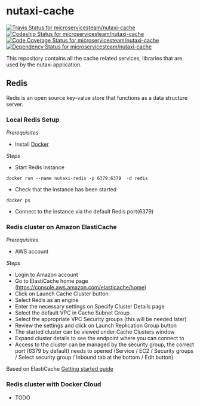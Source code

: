 # nutaxi-cache

[![Travis Status for microservicesteam/nutaxi-cache](https://travis-ci.org/microservicesteam/nutaxi-cache.svg?branch=master)](https://travis-ci.org/microservicesteam/nutaxi-cache) [![Codeship Status for microservicesteam/nutaxi-cache](https://codeship.com/projects/4b8004c0-2b53-0134-d199-667bd7267f75/status?branch=master)](https://codeship.com/projects/163122)  [![Code Coverage Status for microservicesteam/nutaxi-cache](https://codecov.io/gh/microservicesteam/nutaxi-cache/branch/master/graph/badge.svg)](https://codecov.io/gh/microservicesteam/nutaxi-cache) [![Dependency Status for microservicesteam/nutaxi-cache](https://www.versioneye.com/user/projects/578fca8413b4e100531e915d/badge.svg?style=flat-square)](https://www.versioneye.com/user/projects/578fca8413b4e100531e915d)

This repository contains all the cache related services, libraries that are used by the nutaxi application.


## Redis

Redis is an open source key-value store that functions as a data structure server.

### Local Redis Setup

*Prerequisites*

* Install [Docker](https://docs.docker.com/engine/installation/)

*Steps*

* Start Redis instance

```
docker run --name nutaxi-redis -p 6379:6379  -d redis
```

* Check that the instance has been started

```
docker ps

```

* Connect to the instance via the default Redis port(6379)

### Redis cluster on Amazon ElastiCache

*Prerequisites*

* AWS account

*Steps*

* Login to Amazon account
* Go to ElastiCache home page (https://console.aws.amazon.com/elasticache/home)
* Click on Launch Cache Cluster button
* Select Redis as an engine
* Enter the necessary settings on Specify Cluster Details page
* Select the default VPC in Cache Subnet Group
* Select the appropriate VPC Security groups (this will be needed later)
* Review the settings and click on Launch Replication Group button
* The started cluster can be viewed under Cache Clusters window
* Expand cluster details to see the endpoint where you can connect to
* Access to the cluster can be managed by the security group, the correct port (6379 by default) needs to opened (Service / EC2 / Security groups / Select security group / Inbound tab at the bottom / Edit button)

Based on ElastiCache [Getting started guide](http://docs.aws.amazon.com/AmazonElastiCache/latest/UserGuide/GettingStarted.html)

### Redis cluster with Docker Cloud

* TODO

